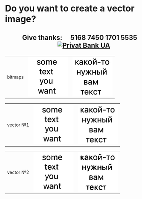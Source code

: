 # <p id="UP">Do you want to create a vector image?</p>

> 

## <p align="center">Give thanks:&ensp;&ensp; 5168 7450 1701 5535 &ensp;&ensp;<a href="https://en.privatbank.ua/all-ways-to-receive-send-an-international-transfer"><img src="https://upload.wikimedia.org/wikipedia/uk/f/ff/%D0%9B%D0%BE%D0%B3%D0%BE%D1%82%D0%B8%D0%BF_%D0%9F%D1%80%D0%B8%D0%B2%D0%B0%D1%8224.png" width = "25" alt="Privat Bank UA"> </a></p>

<table><tr><td> bitmaps </td>
<td><img src="https://github.com/syroiezhin/raster2vector/blob/main/image/eng.png" alt="eng" width="128" height="128"></td>
<td><img src="https://github.com/syroiezhin/raster2vector/blob/main/image/rus.png" alt="rus" width="128" height="128"></td></tr></table>

<table><tr><td>vector №1</td>
<td><img src="https://github.com/syroiezhin/raster2vector/blob/main/svg/eng%5Bf%5D.svg" alt="eng" width="128" height="128"></td>
<td><img src="https://github.com/syroiezhin/raster2vector/blob/main/svg/rus%5Bf%5D.svg" alt="rus" width="128" height="128"></td></tr></table>

<table><tr><td>vector №2</td>
<td><img src="https://github.com/syroiezhin/raster2vector/blob/main/svg/e%5Bs%5D.svg" alt="eng" width="128" height="128"></td>
<td><img src="https://github.com/syroiezhin/raster2vector/blob/main/svg/r%5Bs%5D.svg" alt="rus" width="128" height="128"></td></tr></table>
